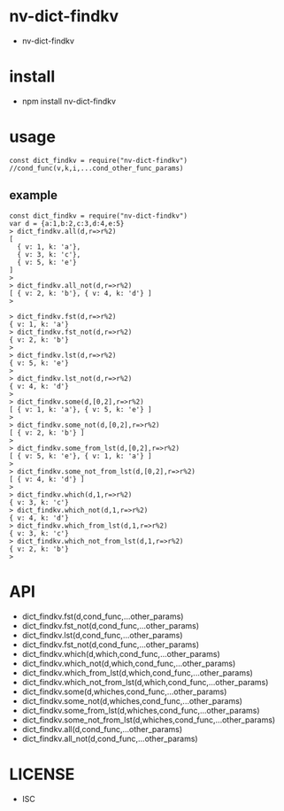 nv-dict-findkv
============
- nv-dict-findkv


install
=======
- npm install nv-dict-findkv

usage
=====

    const dict_findkv = require("nv-dict-findkv")
    //cond_func(v,k,i,...cond_other_func_params)


example
-------

    const dict_findkv = require("nv-dict-findkv")
    var d = {a:1,b:2,c:3,d:4,e:5} 
    > dict_findkv.all(d,r=>r%2)
    [
      { v: 1, k: 'a'},
      { v: 3, k: 'c'},
      { v: 5, k: 'e'}
    ]
    >
    > dict_findkv.all_not(d,r=>r%2)
    [ { v: 2, k: 'b'}, { v: 4, k: 'd'} ]
    >
    
    > dict_findkv.fst(d,r=>r%2)
    { v: 1, k: 'a'}
    > dict_findkv.fst_not(d,r=>r%2)
    { v: 2, k: 'b'}
    >
    > dict_findkv.lst(d,r=>r%2)
    { v: 5, k: 'e'}
    >
    > dict_findkv.lst_not(d,r=>r%2)
    { v: 4, k: 'd'}
    >
    > dict_findkv.some(d,[0,2],r=>r%2)
    [ { v: 1, k: 'a'}, { v: 5, k: 'e'} ]
    >
    > dict_findkv.some_not(d,[0,2],r=>r%2)
    [ { v: 2, k: 'b'} ]
    >
    > dict_findkv.some_from_lst(d,[0,2],r=>r%2)
    [ { v: 5, k: 'e'}, { v: 1, k: 'a'} ]
    >
    > dict_findkv.some_not_from_lst(d,[0,2],r=>r%2)
    [ { v: 4, k: 'd'} ]
    >
    > dict_findkv.which(d,1,r=>r%2)
    { v: 3, k: 'c'}
    > dict_findkv.which_not(d,1,r=>r%2)
    { v: 4, k: 'd'}
    > dict_findkv.which_from_lst(d,1,r=>r%2)
    { v: 3, k: 'c'}
    > dict_findkv.which_not_from_lst(d,1,r=>r%2)
    { v: 2, k: 'b'}
    >


API
====

- dict\_findkv.fst(d,cond\_func,...other\_params)
- dict\_findkv.fst\_not(d,cond\_func,...other\_params)
- dict\_findkv.lst(d,cond\_func,...other\_params)
- dict\_findkv.fst\_not(d,cond\_func,...other\_params)
- dict\_findkv.which(d,which,cond\_func,...other\_params)
- dict\_findkv.which\_not(d,which,cond\_func,...other\_params)
- dict\_findkv.which\_from\_lst(d,which,cond\_func,...other\_params)
- dict\_findkv.which\_not\_from\_lst(d,which,cond\_func,...other\_params)
- dict\_findkv.some(d,whiches,cond\_func,...other\_params)
- dict\_findkv.some\_not(d,whiches,cond\_func,...other\_params)
- dict\_findkv.some\_from\_lst(d,whiches,cond\_func,...other\_params)
- dict\_findkv.some\_not\_from\_lst(d,whiches,cond\_func,...other\_params)
- dict\_findkv.all(d,cond\_func,...other\_params)
- dict\_findkv.all\_not(d,cond\_func,...other\_params)



LICENSE
=======
- ISC

